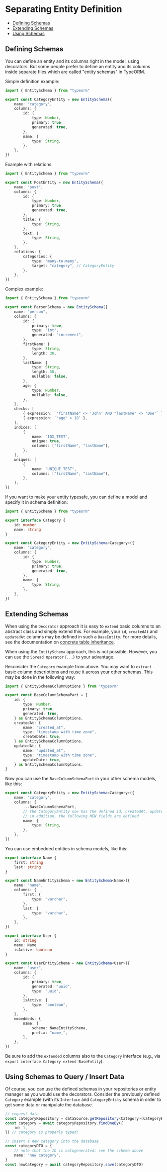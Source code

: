 # Separating Entity Definition

-   [Defining Schemas](#defining-schemas)
-   [Extending Schemas](#extending-schemas)
-   [Using Schemas](#using-schemas-to-query--insert-data)

## Defining Schemas

You can define an entity and its columns right in the model, using decorators.
But some people prefer to define an entity and its columns inside separate files
which are called "entity schemas" in TypeORM.

Simple definition example:

```ts
import { EntitySchema } from "typeorm"

export const CategoryEntity = new EntitySchema({
    name: "category",
    columns: {
        id: {
            type: Number,
            primary: true,
            generated: true,
        },
        name: {
            type: String,
        },
    },
})
```

Example with relations:

```ts
import { EntitySchema } from "typeorm"

export const PostEntity = new EntitySchema({
    name: "post",
    columns: {
        id: {
            type: Number,
            primary: true,
            generated: true,
        },
        title: {
            type: String,
        },
        text: {
            type: String,
        },
    },
    relations: {
        categories: {
            type: "many-to-many",
            target: "category", // CategoryEntity
        },
    },
})
```

Complex example:

```ts
import { EntitySchema } from "typeorm"

export const PersonSchema = new EntitySchema({
    name: "person",
    columns: {
        id: {
            primary: true,
            type: "int",
            generated: "increment",
        },
        firstName: {
            type: String,
            length: 30,
        },
        lastName: {
            type: String,
            length: 50,
            nullable: false,
        },
        age: {
            type: Number,
            nullable: false,
        },
    },
    checks: [
        { expression: `"firstName" <> 'John' AND "lastName" <> 'Doe'` },
        { expression: `"age" > 18` },
    ],
    indices: [
        {
            name: "IDX_TEST",
            unique: true,
            columns: ["firstName", "lastName"],
        },
    ],
    uniques: [
        {
            name: "UNIQUE_TEST",
            columns: ["firstName", "lastName"],
        },
    ],
})
```

If you want to make your entity typesafe, you can define a model and specify it in schema definition:

```ts
import { EntitySchema } from "typeorm"

export interface Category {
    id: number
    name: string
}

export const CategoryEntity = new EntitySchema<Category>({
    name: "category",
    columns: {
        id: {
            type: Number,
            primary: true,
            generated: true,
        },
        name: {
            type: String,
        },
    },
})
```

## Extending Schemas

When using the `Decorator` approach it is easy to `extend` basic columns to an abstract class and simply extend this.
For example, your `id`, `createdAt` and `updatedAt` columns may be defined in such a `BaseEntity`. For more details, see
the documentation on [concrete table inheritance](entity-inheritance.md#concrete-table-inheritance).

When using the `EntitySchema` approach, this is not possible. However, you can use the `Spread Operator` (`...`) to your
advantage.

Reconsider the `Category` example from above. You may want to `extract` basic column descriptions and reuse it across
your other schemas. This may be done in the following way:

```ts
import { EntitySchemaColumnOptions } from "typeorm"

export const BaseColumnSchemaPart = {
    id: {
        type: Number,
        primary: true,
        generated: true,
    } as EntitySchemaColumnOptions,
    createdAt: {
        name: "created_at",
        type: "timestamp with time zone",
        createDate: true,
    } as EntitySchemaColumnOptions,
    updatedAt: {
        name: "updated_at",
        type: "timestamp with time zone",
        updateDate: true,
    } as EntitySchemaColumnOptions,
}
```

Now you can use the `BaseColumnSchemaPart` in your other schema models, like this:

```ts
export const CategoryEntity = new EntitySchema<Category>({
    name: "category",
    columns: {
        ...BaseColumnSchemaPart,
        // the CategoryEntity now has the defined id, createdAt, updatedAt columns!
        // in addition, the following NEW fields are defined
        name: {
            type: String,
        },
    },
})
```

You can use embedded entities in schema models, like this:

```ts
export interface Name {
    first: string
    last: string
}

export const NameEntitySchema = new EntitySchema<Name>({
    name: "name",
    columns: {
        first: {
            type: "varchar",
        },
        last: {
            type: "varchar",
        },
    },
})

export interface User {
    id: string
    name: Name
    isActive: boolean
}

export const UserEntitySchema = new EntitySchema<User>({
    name: "user",
    columns: {
        id: {
            primary: true,
            generated: "uuid",
            type: "uuid",
        },
        isActive: {
            type: "boolean",
        },
    },
    embeddeds: {
        name: {
            schema: NameEntitySchema,
            prefix: "name_",
        },
    },
})
```

Be sure to add the `extended` columns also to the `Category` interface (e.g., via `export interface Category extend BaseEntity`).

## Using Schemas to Query / Insert Data

Of course, you can use the defined schemas in your repositories or entity manager as you would use the decorators.
Consider the previously defined `Category` example (with its `Interface` and `CategoryEntity` schema in order to get
some data or manipulate the database.

```ts
// request data
const categoryRepository = dataSource.getRepository<Category>(CategoryEntity)
const category = await categoryRepository.findOneBy({
    id: 1,
}) // category is properly typed!

// insert a new category into the database
const categoryDTO = {
    // note that the ID is autogenerated; see the schema above
    name: "new category",
}
const newCategory = await categoryRepository.save(categoryDTO)
```
